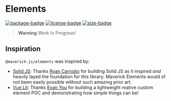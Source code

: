 # Elements

[![package-badge]][package]
[![license-badge]][license]
[![size-badge]][bundlephobia]

> **Warning**
> Work In Progress!

## Inspiration

`@maverick-js/elements` was inspired by:

- [Solid JS][solidjs]: Thanks [Ryan Carniato][twitter-solid-author] for building Solid JS as it
  inspired _and_ heavily layed the foundation for this library. Maverick Elements would of not
  been easily possible without such amazing prior art.
- [Vue Lit][vue-lit]: Thanks [Evan You][twitter-vue-author] for building a lightweight reative
  custom element POC and demonstrating how simple things can be!

[package]: https://www.npmjs.com/package/@maverick-js/elements
[package-badge]: https://img.shields.io/npm/v/@maverick-js/elements/latest
[license]: https://github.com/maverick-js/elements/blob/main/LICENSE
[license-badge]: https://img.shields.io/github/license/maverick-js/elements
[size-badge]: https://img.shields.io/bundlephobia/minzip/@maverick-js/elements@latest
[vue-lit]: https://github.com/yyx990803/vue-lit
[solidjs]: https://www.solidjs.com
[stackblitz-demo]: https://stackblitz.com/edit/maverick-elements?embed=1&file=index.ts&hideExplorer=1&hideNavigation=1&view=editor
[bundlephobia]: https://bundlephobia.com/package/@maverick-js/elements@latest
[twitter-vue-author]: https://twitter.com/youyuxi
[twitter-solid-author]: https://twitter.com/RyanCarniato
